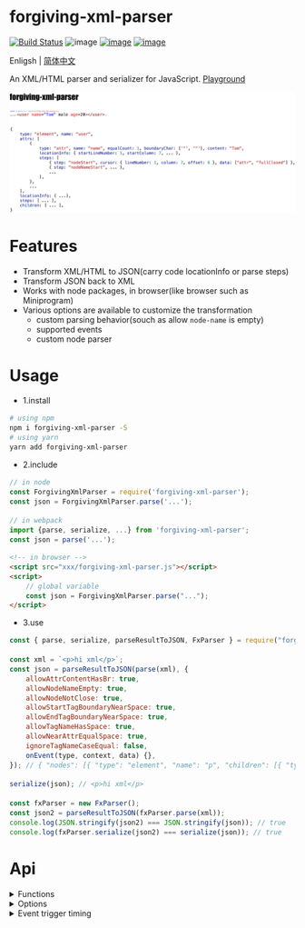# forgiving-xml-parser

[![Build Status](https://travis-ci.org/imingyu/forgiving-xml-parser.svg?branch=master)](https://travis-ci.org/imingyu/forgiving-xml-parser)
![image](https://img.shields.io/npm/l/forgiving-xml-parser.svg)
[![image](https://img.shields.io/npm/v/forgiving-xml-parser.svg)](https://www.npmjs.com/package/forgiving-xml-parser)
[![image](https://img.shields.io/npm/dt/forgiving-xml-parser.svg)](https://www.npmjs.com/package/forgiving-xml-parser)

Enligsh | [简体中文](./README.zh-CN.md)

An XML/HTML parser and serializer for JavaScript. [Playground](https://imingyu.github.io/forgiving-xml-parser/)

![spec](./docs/img/ad.png)

# Features

-   Transform XML/HTML to JSON(carry code locationInfo or parse steps)
-   Transform JSON back to XML
-   Works with node packages, in browser(like browser such as Miniprogram)
-   Various options are available to customize the transformation
    -   custom parsing behavior(souch as allow `node-name` is empty)
    -   supported events
    -   custom node parser

# Usage

-   1.install

```bash
# using npm
npm i forgiving-xml-parser -S
# using yarn
yarn add forgiving-xml-parser
```

-   2.include

```javascript
// in node
const ForgivingXmlParser = require('forgiving-xml-parser');
const json = ForgivingXmlParser.parse('...');

// in webpack
import {parse, serialize, ...} from 'forgiving-xml-parser';
const json = parse('...');
```

```html
<!-- in browser -->
<script src="xxx/forgiving-xml-parser.js"></script>
<script>
    // global variable
    const json = ForgivingXmlParser.parse("...");
</script>
```

-   3.use

```javascript
const { parse, serialize, parseResultToJSON, FxParser } = require("forgiving-xml-parser");

const xml = `<p>hi xml</p>`;
const json = parseResultToJSON(parse(xml), {
    allowAttrContentHasBr: true,
    allowNodeNameEmpty: true,
    allowNodeNotClose: true,
    allowStartTagBoundaryNearSpace: true,
    allowEndTagBoundaryNearSpace: true,
    allowTagNameHasSpace: true,
    allowNearAttrEqualSpace: true,
    ignoreTagNameCaseEqual: false,
    onEvent(type, context, data) {},
}); // { "nodes": [{ "type": "element", "name": "p", "children": [{ "type": "text", "content": "hi xml" }] }] }

serialize(json); // <p>hi xml</p>

const fxParser = new FxParser();
const json2 = parseResultToJSON(fxParser.parse(xml));
console.log(JSON.stringify(json2) === JSON.stringify(json)); // true
console.log(fxParser.serialize(json2) === serialize(json)); // true
```

# Api

<details>
<summary>Functions</summary>

-   **parse**(xml: `String`, options?: [FxParseOptions](src/types.ts#L178-L181)): [FxParseResult](src/types.ts#L266-L271)

-   **parseResultToJSON**(result: [FxParseResult](src/types.ts#L266-L271), options?: [FxToJSONOptions](src/types.ts#L251-L257)): [FxParseResultJSON](src/types.ts#L258-L265)

-   **serialize**(json: [FxNodeJSON](src/types.ts#L287-L299) | [FxNodeJSON](src/types.ts#L287-L299)[], options?: [FxSerializeOptions](src/types.ts#L60-L62)): `String`

-   **new FxParser**(options?: [FxParserOptions](src/types.ts#L335-L338))

    -   **parse**(xml: `String`, options?: [FxParseOptions](src/types.ts#L178-L181)): [FxParseResult](src/types.ts#L266-L271)

    -   **parseResultToJSON**(result: [FxParseResult](src/types.ts#L266-L271), options?: [FxToJSONOptions](src/types.ts#L251-L257)): [FxParseResultJSON](src/types.ts#L258-L265)

    -   **serialize**(json: [FxNodeJSON](src/types.ts#L287-L299) | [FxNodeJSON](src/types.ts#L287-L299)[], options?: [FxSerializeOptions](src/types.ts#L60-L62)): `String`

</details>

<details>
<summary>Options</summary>

-   [FxParserOptions](src/types.ts#L335-L338)
-   [FxParseOptions](src/types.ts#L178-L181)
-   [FxToJSONOptions](src/types.ts#L251-L257)
-   [FxSerializeOptions](src/types.ts#L60-L62)
</details>

<details>
<summary>Event trigger timing</summary>

![Legend](./docs/img/legend.png)

</details>
